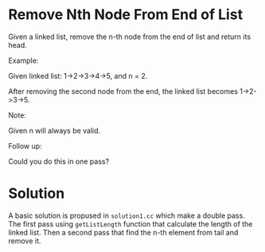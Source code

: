 #  Remove Nth Node From End of List
Given a linked list, remove the n-th node from the end of list and return its head.

Example:

Given linked list: 1->2->3->4->5, and n = 2.

After removing the second node from the end, the linked list becomes 1->2->3->5.

Note:

Given n will always be valid.

Follow up:

Could you do this in one pass?

# Solution

A basic solution is propused in `solution1.cc` which make a double pass. The first pass using `getListLength` function that calculate the length of the linked list. Then a second pass that find the n-th element from tail and remove it.
